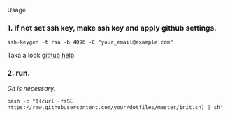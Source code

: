 Usage.

### 1. If not set ssh key, make ssh key and apply github settings.

```
ssh-keygen -t rsa -b 4096 -C "your_email@example.com"
```
Taka a look [github help](https://help.github.com/articles/generating-a-new-ssh-key-and-adding-it-to-the-ssh-agent/)

### 2. run.  
_Git is necessary._

```
bash -c "$(curl -fsSL https://raw.githubusercontent.com/your/dotfiles/master/init.sh) | sh"
```
